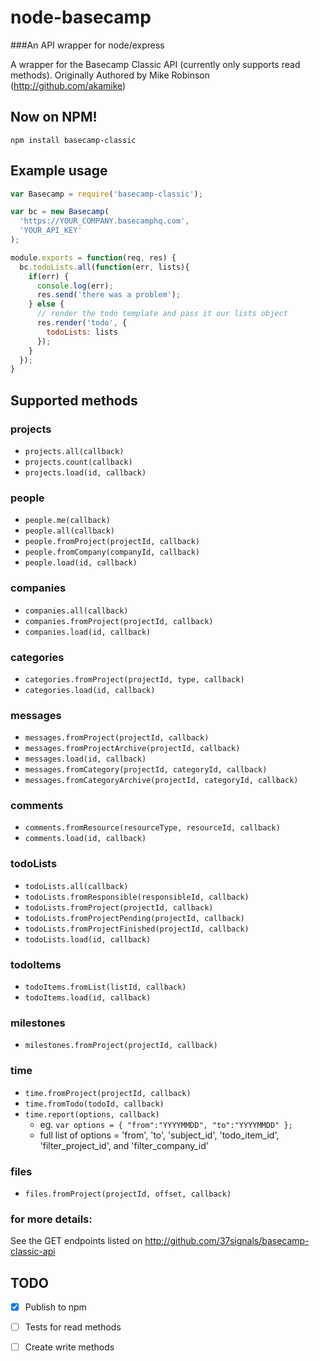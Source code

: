 # node-basecamp 
###An API wrapper for node/express

A wrapper for the Basecamp Classic API (currently only supports read methods). Originally Authored by Mike Robinson (http://github.com/akamike)



## Now on NPM!
```
npm install basecamp-classic
```

## Example usage
```js
var Basecamp = require('basecamp-classic');

var bc = new Basecamp(
  'https://YOUR_COMPANY.basecamphq.com',
  'YOUR_API_KEY'
);

module.exports = function(req, res) {
  bc.todoLists.all(function(err, lists){
    if(err) {
      console.log(err);
      res.send('there was a problem');
    } else {
      // render the todo template and pass it our lists object
      res.render('todo', {
        todoLists: lists
      });
    }
  });
}
```

## Supported methods

### projects

* `projects.all(callback)`
* `projects.count(callback)`
* `projects.load(id, callback)`

### people

* `people.me(callback)`
* `people.all(callback)`
* `people.fromProject(projectId, callback)`
* `people.fromCompany(companyId, callback)`
* `people.load(id, callback)`

### companies

* `companies.all(callback)`
* `companies.fromProject(projectId, callback)`
* `companies.load(id, callback)`

### categories

* `categories.fromProject(projectId, type, callback)`
* `categories.load(id, callback)`

### messages

* `messages.fromProject(projectId, callback)`
* `messages.fromProjectArchive(projectId, callback)`
* `messages.load(id, callback)`
* `messages.fromCategory(projectId, categoryId, callback)`
* `messages.fromCategoryArchive(projectId, categoryId, callback)`

### comments

* `comments.fromResource(resourceType, resourceId, callback)`
* `comments.load(id, callback)`

### todoLists

* `todoLists.all(callback)`
* `todoLists.fromResponsible(responsibleId, callback)`
* `todoLists.fromProject(projectId, callback)`
* `todoLists.fromProjectPending(projectId, callback)`
* `todoLists.fromProjectFinished(projectId, callback)`
* `todoLists.load(id, callback)`

### todoItems

* `todoItems.fromList(listId, callback)`
* `todoItems.load(id, callback)`

### milestones

* `milestones.fromProject(projectId, callback)`

### time

* `time.fromProject(projectId, callback)`
* `time.fromTodo(todoId, callback)`
* `time.report(options, callback)`
  * eg. `var options = { "from":"YYYYMMDD", "to":"YYYYMMDD" };`
  * full list of options = 'from', 'to', 'subject_id', 'todo_item_id', 'filter_project_id', and 'filter_company_id'

### files

* `files.fromProject(projectId, offset, callback)`

### for more details:
See the GET endpoints listed on http://github.com/37signals/basecamp-classic-api

## TODO

- [x] Publish to npm
- [ ] Tests for read methods
- [ ] Create write methods

